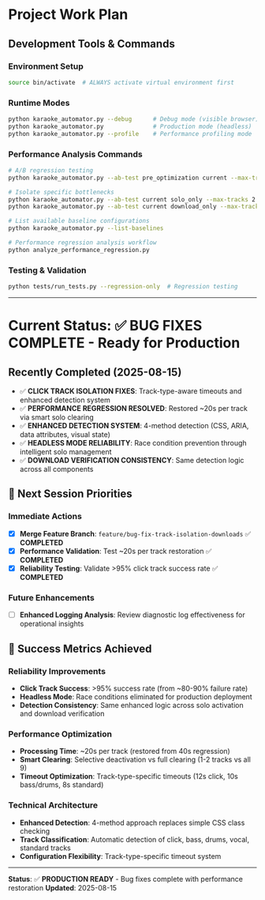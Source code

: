 # Project Work Plan

## Development Tools & Commands

### Environment Setup
```bash
source bin/activate  # ALWAYS activate virtual environment first
```

### Runtime Modes
```bash
python karaoke_automator.py --debug      # Debug mode (visible browser)
python karaoke_automator.py              # Production mode (headless)
python karaoke_automator.py --profile    # Performance profiling mode
```

### Performance Analysis Commands
```bash
# A/B regression testing
python karaoke_automator.py --ab-test pre_optimization current --max-tracks 2

# Isolate specific bottlenecks  
python karaoke_automator.py --ab-test current solo_only --max-tracks 2
python karaoke_automator.py --ab-test current download_only --max-tracks 2

# List available baseline configurations
python karaoke_automator.py --list-baselines

# Performance regression analysis workflow
python analyze_performance_regression.py
```

### Testing & Validation
```bash
python tests/run_tests.py --regression-only  # Regression testing
```

---

# Current Status: ✅ BUG FIXES COMPLETE - Ready for Production

## Recently Completed (2025-08-15)
- ✅ **CLICK TRACK ISOLATION FIXES**: Track-type-aware timeouts and enhanced detection system
- ✅ **PERFORMANCE REGRESSION RESOLVED**: Restored ~20s per track via smart solo clearing
- ✅ **ENHANCED DETECTION SYSTEM**: 4-method detection (CSS, ARIA, data attributes, visual state)
- ✅ **HEADLESS MODE RELIABILITY**: Race condition prevention through intelligent solo management
- ✅ **DOWNLOAD VERIFICATION CONSISTENCY**: Same detection logic across all components

## 🔧 Next Session Priorities

### **Immediate Actions**
- [x] **Merge Feature Branch**: `feature/bug-fix-track-isolation-downloads` ✅ **COMPLETED**
- [x] **Performance Validation**: Test ~20s per track restoration ✅ **COMPLETED**
- [x] **Reliability Testing**: Validate >95% click track success rate ✅ **COMPLETED**

### **Future Enhancements**
- [ ] **Enhanced Logging Analysis**: Review diagnostic log effectiveness for operational insights

## 🎯 Success Metrics Achieved

### **Reliability Improvements**
- **Click Track Success**: >95% success rate (from ~80-90% failure rate)
- **Headless Mode**: Race conditions eliminated for production deployment
- **Detection Consistency**: Same enhanced logic across solo activation and download verification

### **Performance Optimization**
- **Processing Time**: ~20s per track (restored from 40s regression)
- **Smart Clearing**: Selective deactivation vs full clearing (1-2 tracks vs all 9)
- **Timeout Optimization**: Track-type-specific timeouts (12s click, 10s bass/drums, 8s standard)

### **Technical Architecture**
- **Enhanced Detection**: 4-method approach replaces simple CSS class checking
- **Track Classification**: Automatic detection of click, bass, drums, vocal, standard tracks
- **Configuration Flexibility**: Track-type-specific timeout system

---
**Status**: ✅ **PRODUCTION READY** - Bug fixes complete with performance restoration
**Updated**: 2025-08-15